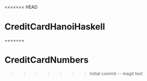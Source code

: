<<<<<<< HEAD
# CreditCardHanoiHaskell
=======
# CreditCardNumbers
>>>>>>> Initial commit -- magit test
